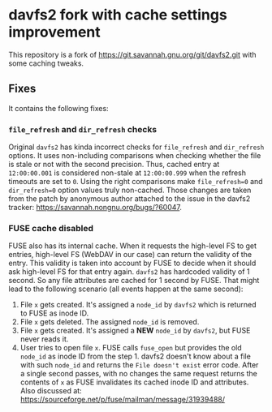 # davfs2 fork with cache settings improvement
This repository is a fork of https://git.savannah.gnu.org/git/davfs2.git with some caching tweaks.

## Fixes
It contains the following fixes:

### `file_refresh` and `dir_refresh` checks
Original `davfs2` has kinda incorrect checks for `file_refresh` and `dir_refresh` options. It uses non-including comparisons when
checking whether the file is stale or not with the second precision. Thus, cached entry at `12:00:00.001` is considered
non-stale at `12:00:00.999` when the refresh timeouts are set to `0`. Using the right comparisons make `file_refresh=0`
and `dir_refresh=0` option values truly non-cached.
Those changes are taken from the patch by anonymous author attached to the issue in the davfs2 tracker: https://savannah.nongnu.org/bugs/?60047.

### FUSE cache disabled
FUSE also has its internal cache. When it requests the high-level FS to get entries, high-level FS (WebDAV in our
case) can return the validity of the entry. This validity is taken into account by FUSE to decide when it should ask
high-level FS for that entry again. `davfs2` has hardcoded validity of 1 second. So any file attributes are cached for
1 second by FUSE. That might lead to the following scenario (all events happen at the same second):
1. File `x` gets created. It's assigned a `node_id` by `davfs2` which is returned to FUSE as inode ID.
2. File `x` gets deleted. The assigned `node_id` is removed.
3. File `x` gets created. It's assigned a __NEW__ `node_id` by `davfs2`, but FUSE never reads it.
4. User tries to open file `x`. FUSE calls `fuse_open` but provides the old `node_id` as inode ID from the step 1. davfs2 doesn't know about
  a file with such `node_id` and returns the `File doesn't exist` error code. After a single second passes, with no changes the
  same request returns the contents of `x` as FUSE invalidates its cached inode ID and attributes.
Also discussed at: https://sourceforge.net/p/fuse/mailman/message/31939488/
